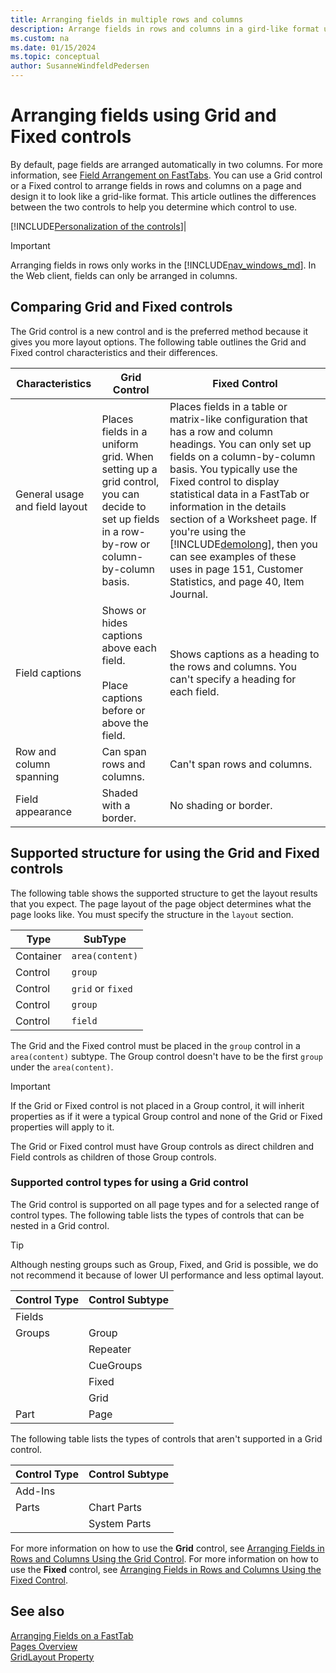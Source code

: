 ```yaml
---
title: Arranging fields in multiple rows and columns
description: Arrange fields in rows and columns in a gird-like format using the Grid and Fixed controls.
ms.custom: na
ms.date: 01/15/2024
ms.topic: conceptual
author: SusanneWindfeldPedersen
---
```

# Arranging fields using Grid and Fixed controls
By default, page fields are arranged automatically in two columns. For more information, see [Field Arrangement on FastTabs](devenv-arranging-fields-on-fasttab.md). You can use a Grid control or a Fixed control to arrange fields in rows and columns on a page and design it to look like a grid-like format. This article outlines the differences between the two controls to help you determine which control to use. 

[!INCLUDE[Personalization of the controls](../includes/designer_experience_of_the_controls_Note.md)]|

> [!IMPORTANT]
> Arranging fields in rows only works in the [!INCLUDE[nav_windows_md](includes/nav_windows_md.md)]. In the Web client, fields can only be arranged in columns.
  
## Comparing Grid and Fixed controls  
 The Grid control is a new control and is the preferred method because it gives you more layout options. The following table outlines the Grid and Fixed control characteristics and their differences.  
  
|Characteristics|Grid Control|Fixed Control|  
|---------------------|----------------|-----------------|  
|General usage and field layout|Places fields in a uniform grid. When setting up a grid control, you can decide to set up fields in a row-by-row or column-by-column basis.|Places fields in a table or matrix-like configuration that has a row and column headings. You can only set up fields on a column-by-column basis. You typically use the Fixed control to display statistical data in a FastTab or information in the details section of a Worksheet page. If you're using the [!INCLUDE[demolong](includes/demolong_md.md)], then you can see examples of these uses in page 151, Customer Statistics, and page 40, Item Journal.|  
|Field captions|Shows or hides captions above each field.<br /><br /> Place captions before or above the field.|Shows captions as a heading to the rows and columns. You can't specify a heading for each field.|  
|Row and column spanning|Can span rows and columns.|Can't span rows and columns.|  
|Field appearance|Shaded with a border.|No shading or border.|  
  
## Supported structure for using the Grid and Fixed controls
The following table shows the supported structure to get the layout results that you expect. The page layout of the page object determines what the page looks like. You must specify the structure in the `layout` section.  

|Type| SubType |
|----|---------|
|Container|`area(content)`|
|Control    |`group`      |
|Control    |`grid` or `fixed`|
|Control    |`group`     |
|Control  |`field`     |

The Grid and the Fixed control must be placed in the `group` control in a `area(content)` subtype. The Group control doesn't have to be the first `group` under the `area(content)`.  
  
> [!IMPORTANT]  
> If the Grid or Fixed control is not placed in a Group control, it will inherit properties as if it were a typical Group control and none of the Grid or Fixed properties will apply to it.  
  
The Grid or Fixed control must have Group controls as direct children and Field controls as children of those Group controls.  


### Supported control types for using a Grid control  
The Grid control is supported on all page types and for a selected range of control types. The following table lists the types of controls that can be nested in a Grid control.  
  
> [!TIP]  
> Although nesting groups such as Group, Fixed, and Grid is possible, we do not recommend it because of lower UI performance and less optimal layout.  
  
|Control Type|Control Subtype|  
|------------|---------------|  
|Fields||  
|Groups|Group|  
||Repeater|  
||CueGroups|  
||Fixed|  
||Grid|  
|Part|Page|  
  
The following table lists the types of controls that aren't supported in a Grid control.  
  
|Control Type|Control Subtype|  
|------------|---------------|  
|Add-Ins||  
|Parts|Chart Parts|  
||System Parts|  

 
For more information on how to use the **Grid** control, see [Arranging Fields in Rows and Columns Using the Grid Control](devenv-arrange-fields-in-rows-and-columns-using-gridlayout-control.md).
For more information on how to use the **Fixed** control, see [Arranging Fields in Rows and Columns Using the Fixed Control](devenv-arrange-fields-in-rows-and-columns-using-fixedlayout-control.md).

## See also   
[Arranging Fields on a FastTab](devenv-arranging-fields-on-fasttab.md)  
[Pages Overview](devenv-pages-overview.md)  
[GridLayout Property](properties/devenv-gridlayout-property.md)  
